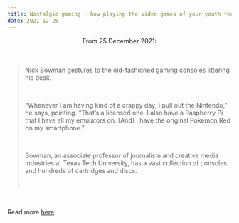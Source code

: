 ```yaml
---
title: Nostalgic gaming - how playing the video games of your youth reconnects you to yourself
date: 2021-12-25
---
```


<center>From 25 December 2021:</center><br><br>

<blockquote><p>Nick Bowman gestures to the old-fashioned gaming consoles littering his desk.</p><br>

<p>“Whenever I am having kind of a crappy day, I pull out the Nintendo,” he says, pointing. “That’s a licensed one. I also have a Raspberry Pi that I have all my emulators on. [And] I have the original Pokemon Red on my smartphone.”</p><br>

<p>Bowman, an associate professor of journalism and creative media industries at Texas Tech University, has a vast collection of consoles and hundreds of cartridges and discs.</p><br>

</blockquote><br>

<p>Read more <a href="https://www.theguardian.com/games/2021/dec/26/nostalgic-gaming-how-playing-the-video-games-of-your-youth-reconnects-you-to-yourself">here</a>.</p>
